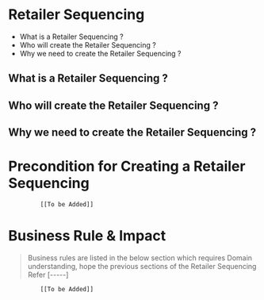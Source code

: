 # Retailer Sequencing

* What is a Retailer Sequencing ?
* Who will create the Retailer Sequencing ?
* Why we need to create the Retailer Sequencing ? 

## What is a Retailer Sequencing ?
## Who will create the Retailer Sequencing ?
## Why we need to create the Retailer Sequencing ? 

# Precondition for Creating a Retailer Sequencing



             [[To be Added]]
 




# Business Rule & Impact 

> Business rules are listed in the below section which requires Domain understanding, hope the previous sections of the Retailer Sequencing Refer [-----]


             [[To be Added]]
 


